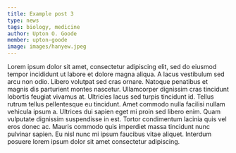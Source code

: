 ```yaml
---
title: Example post 3
type: news
tags: biology, medicine
author: Upton O. Goode
member: upton-goode
image: images/hanyew.jpeg
---
```


Lorem ipsum dolor sit amet, consectetur adipiscing elit, sed do eiusmod tempor incididunt ut labore et dolore magna aliqua.
A lacus vestibulum sed arcu non odio.
Libero volutpat sed cras ornare.
Natoque penatibus et magnis dis parturient montes nascetur.
Ullamcorper dignissim cras tincidunt lobortis feugiat vivamus at.
Ultricies lacus sed turpis tincidunt id.
Tellus rutrum tellus pellentesque eu tincidunt.
Amet commodo nulla facilisi nullam vehicula ipsum a.
Ultrices dui sapien eget mi proin sed libero enim.
Quam vulputate dignissim suspendisse in est.
Tortor condimentum lacinia quis vel eros donec ac.
Mauris commodo quis imperdiet massa tincidunt nunc pulvinar sapien.
Eu nisl nunc mi ipsum faucibus vitae aliquet.
Interdum posuere lorem ipsum dolor sit amet consectetur adipiscing.
